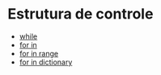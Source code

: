 # Estrutura de controle

* [while](https://github.com/robsonoduarte/learn-python/blob/master/python-curso-completo/estruturas-controle/while.py)
* [for in](https://github.com/robsonoduarte/learn-python/blob/master/python-curso-completo/estruturas-controle/for_in.py)
* [for in range](https://github.com/robsonoduarte/learn-python/blob/master/python-curso-completo/estruturas-controle/for_in_range.py)
* [for in dictionary](https://github.com/robsonoduarte/learn-python/blob/master/python-curso-completo/estruturas-controle/for_in_dictionary.py)

